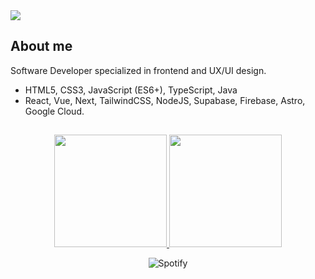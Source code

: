 <a href="https://oscarhernandez.vercel.app/">
  <img src="https://github.com/user-attachments/assets/63f8d426-52ae-4b97-a655-73dd974978ac">
</a>

## About me

Software Developer specialized in frontend and UX/UI design.

- HTML5, CSS3, JavaScript (ES6+), TypeScript, Java
- React, Vue, Next, TailwindCSS, NodeJS, Supabase, Firebase, Astro, Google Cloud.

##
<p align="center">
<a href="https://github.com/Gothsec">
  <img height="180em" src="https://github-readme-stats-eight-theta.vercel.app/api?username=Gothsec&show_icons=true&theme=algolia&include_all_commits=true&count_private=true"/>
  <img height="180em" src="https://github-readme-stats-eight-theta.vercel.app/api/top-langs/?username=Gothsec&layout=compact&langs_count=8&theme=algolia"/> </a>
</p>

<div align="center">
  <img src="https://spotify-recently-played-readme.vercel.app/api?user=31x76ixjnp73ocuv2xneztyolk4a&count=1&width=840px" alt="Spotify">
</div>
